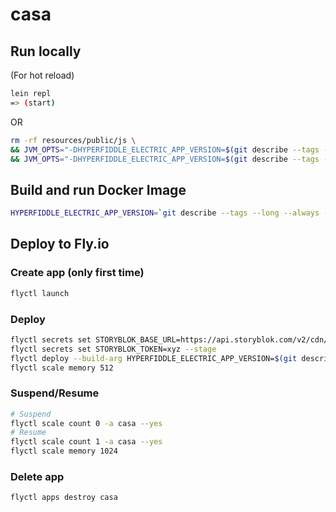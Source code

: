 # casa


## Run locally

(For hot reload)
```bash
lein repl
=> (start)
```
OR
```bash
rm -rf resources/public/js \
&& JVM_OPTS="-DHYPERFIDDLE_ELECTRIC_APP_VERSION=$(git describe --tags --long --always --dirty)" lein build \
&& JVM_OPTS="-DHYPERFIDDLE_ELECTRIC_APP_VERSION=$(git describe --tags --long --always --dirty)" lein run
```

## Build and run Docker Image

```bash
HYPERFIDDLE_ELECTRIC_APP_VERSION=`git describe --tags --long --always --dirty` docker compose up --build
```

## Deploy to Fly.io

### Create app (only first time)
```bash
flyctl launch
```

### Deploy
```bash
flyctl secrets set STORYBLOK_BASE_URL=https://api.storyblok.com/v2/cdn/stories --stage
flyctl secrets set STORYBLOK_TOKEN=xyz --stage
flyctl deploy --build-arg HYPERFIDDLE_ELECTRIC_APP_VERSION=$(git describe --tags --long --always --dirty) --ha=false
flyctl scale memory 512
```

### Suspend/Resume
```bash
# Suspend
flyctl scale count 0 -a casa --yes
# Resume
flyctl scale count 1 -a casa --yes
flyctl scale memory 1024
```

### Delete app
```bash
flyctl apps destroy casa
```
